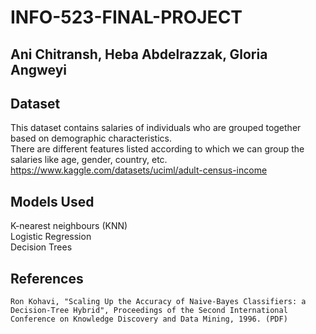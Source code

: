 # INFO-523-FINAL-PROJECT
## Ani Chitransh, Heba Abdelrazzak, Gloria Angweyi

## Dataset

This dataset contains salaries of individuals who are grouped together based on demographic characteristics.  
There are different features listed according to which we can group the salaries like age, gender, country, etc.   
https://www.kaggle.com/datasets/uciml/adult-census-income

## Models Used

K-nearest neighbours (KNN)  
Logistic Regression  
Decision Trees  


## References  
```
Ron Kohavi, "Scaling Up the Accuracy of Naive-Bayes Classifiers: a Decision-Tree Hybrid", Proceedings of the Second International Conference on Knowledge Discovery and Data Mining, 1996. (PDF)
```
